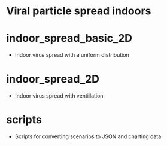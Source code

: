 # Viral particle spread indoors

# indoor_spread_basic_2D
- indoor virus spread with a uniform distribution

# indoor_spread_2D
- Indoor virus spread with ventillation 

# scripts 
- Scripts for converting scenarios to JSON and charting data

